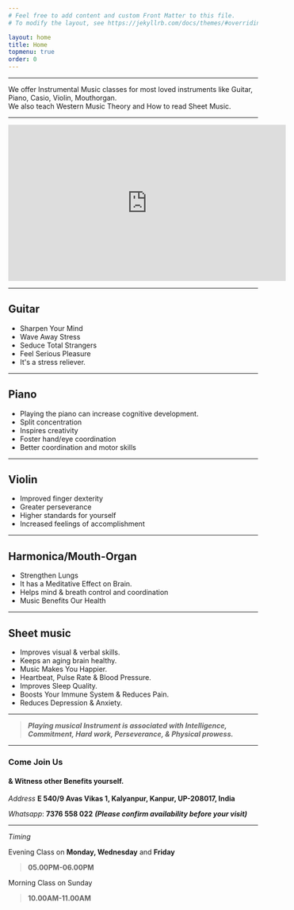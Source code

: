 ```yaml
---
# Feel free to add content and custom Front Matter to this file.
# To modify the layout, see https://jekyllrb.com/docs/themes/#overriding-theme-defaults

layout: home
title: Home
topmenu: true
order: 0
---
```


---

We offer Instrumental Music classes for most loved instruments like Guitar, Piano, Casio, Violin, Mouthorgan.   
We also teach Western Music Theory and How to read  Sheet Music. 

---

<iframe width="560" height="315" src="https://www.youtube.com/embed/videoseries?list=PLNfTuuRPPhJMILj7635JvdKKyGBDgQZx0" title="YouTube video player" frameborder="0" allow="accelerometer; autoplay; clipboard-write; encrypted-media; gyroscope; picture-in-picture" allowfullscreen></iframe>

---

## Guitar

* Sharpen Your Mind 
* Wave Away Stress 
* Seduce Total Strangers 
* Feel Serious Pleasure
* It's a stress reliever.

---

## Piano

* Playing the piano can increase cognitive development.  
* Split concentration  
* Inspires creativity  
* Foster hand/eye coordination  
* Better coordination and motor skills  

---

## Violin

* Improved finger dexterity  
* Greater perseverance  
* Higher standards for yourself  
* Increased feelings of accomplishment  

---

## Harmonica/Mouth-Organ

* Strengthen Lungs
* It has a Meditative Effect on Brain.
* Helps mind & breath control and coordination
* Music Benefits Our Health

---

## Sheet music

* Improves visual & verbal skills.
* Keeps an aging brain healthy.
* Music Makes You Happier.
* Heartbeat, Pulse Rate & Blood Pressure.
* Improves Sleep Quality.
* Boosts Your Immune System & Reduces Pain.
* Reduces Depression & Anxiety.

---

> ***Playing musical Instrument is associated with 
>  Intelligence, 
>  Commitment,
>  Hard work,
>  Perseverance, &
>  Physical prowess.***

---

### Come Join Us

#### & Witness other Benefits yourself.

*Address* **E 540/9 Avas Vikas 1, Kalyanpur, Kanpur, UP-208017, India** 

*Whatsapp*: **7376 558 022** ***(Please confirm availability before your visit)***

---

*Timing*

Evening Class on **Monday, Wednesday** and **Friday**

> **05.00PM-06.00PM**

Morning Class on Sunday

> **10.00AM-11.00AM**

